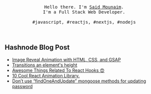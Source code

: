<p align="center">
  <br>
  <br>
  <br>
  <samp>Hello there. I'm <a href="https://twitter.com/said_mounaim" target="_blank">Said Mounaim</a>.<br> I'm a Full Stack Web Developer.<br><br>#javascript, #reactjs, #nextjs, #nodejs</samp>
  <br>
</p>
<br/>

## Hashnode Blog Post
<!-- HASHNODE:START -->
- [Image Reveal Animation with HTML, CSS, and GSAP](https://saidmounaim.hashnode.dev/image-reveal-animation-with-html-css-and-gsap)
- [Transitions an element&#39;s height](https://saidmounaim.hashnode.dev/transitions-an-elements-height)
- [Awesome Things Related To React Hooks 😍](https://saidmounaim.hashnode.dev/awesome-things-related-to-react-hooks)
- [10 Cool React Animation Library.](https://saidmounaim.hashnode.dev/10-cool-react-animation-library)
- [Don’t use  “findOneAndUpdate” mongoose methods for updating password](https://saidmounaim.hashnode.dev/dont-use-findoneandupdate-mongoose-methods-for-updating-password)
<!-- HASHNODE:END -->

<br/>
